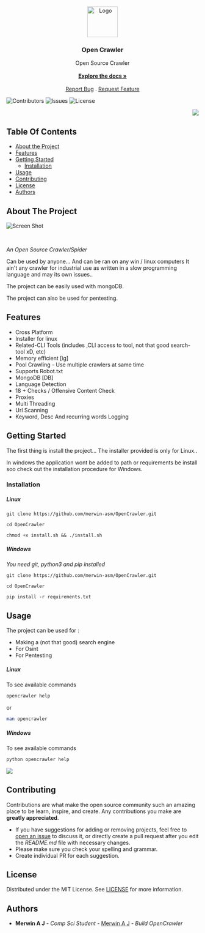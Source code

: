 
<br/>
<p align="center">
<a href="https://github.com/merwin-asm/OpenCrawler">
<img src="https://media.discordapp.net/attachments/951417646191083551/1099925527403446302/image.png?width=413&height=413" alt="Logo" width="80" height="80">
</a>

<h3 align="center">Open Crawler</h3>

<p align="center">
    Open Source Crawler 


<br/>
<br/>
<a href="https://github.com/merwin-asm/OpenCrawler/blob/main/docs.md"><strong>Explore the docs »</strong></a>
<br/>
<br/>
<a href="https://github.com/merwin-asm/OpenCrawler/issues">Report Bug</a>
.
<a href="https://github.com/merwin-asm/OpenCrawler/issues">Request Feature</a>
</p>
</p>

![Contributors](https://img.shields.io/github/contributors/merwin-asm/OpenCrawler?color=dark-green)   ![Issues](https://img.shields.io/github/issues/merwin-asm/OpenCrawler) ![License](https://img.shields.io/github/license/merwin-asm/OpenCrawler) 
<p align="right"> <img src="https://komarev.com/ghpvc/?username=merwin-asm-open-crawler&label=Project%20views&color=0e75b6&style=flat" /> </p>

## Table Of Contents

* [About the Project](#about-the-project)
* [Features](#features)
* [Getting Started](#getting-started)
  * [Installation](#installation)
* [Usage](#usage)
* [Contributing](#contributing)
* [License](#license)
* [Authors](#authors)

## About The Project

![Screen Shot](https://cdn.discordapp.com/attachments/951417646191083551/1099926374954827936/image.png)

<br>

*An Open Source Crawler/Spider*

Can be used by anyone... And can be ran on any win / linux computers
It ain't any crawler for industrial use as written in a slow programming language and may its own issues..

The project can be easily used with mongoDB.

The project can also be used for pentesting.

## Features

- Cross Platform
- Installer for linux
- Related-CLI Tools (includes ,CLI access to tool, not that good search-tool xD, etc)
- Memory efficient [ig]
- Pool Crawling - Use multiple crawlers at same time
- Supports Robot.txt
- MongoDB [DB]
- Language Detection
- 18 + Checks / Offensive Content Check
- Proxies
- Multi Threading
- Url Scanning
- Keyword, Desc And recurring words Logging

## Getting Started

The first thing is install the project... 
The installer provided is only for Linux..

In windows the application wont be added to path or requirements be install soo check out the installation procedure for Windows.

### Installation

##### Linux

```shell
git clone https://github.com/merwin-asm/OpenCrawler.git
```
```shell
cd OpenCrawler
```
```shell
chmod +x install.sh && ./install.sh
```

##### Windows

*You need git, python3 and pip installed*

```shell
git clone https://github.com/merwin-asm/OpenCrawler.git
```
```shell
cd OpenCrawler
```
```shell
pip install -r requirements.txt
```


## Usage

The project can be used for :
- Making a (not that good) search engine
- For Osint
- For Pentesting

##### Linux

To see available commands

```sh
opencrawler help
```

or

```sh
man opencrawler
```

##### Windows

To see available commands

```sh
python opencrawler help
```

<img src="https://cdn.discordapp.com/attachments/951417646191083551/1099935329189888040/image.png?width=500&height=250">



## Contributing

Contributions are what make the open source community such an amazing place to be learn, inspire, and create. Any contributions you make are **greatly appreciated**.
* If you have suggestions for adding or removing projects, feel free to [open an issue](https://github.com/merwin-asm/OpenCrawler/issues/new) to discuss it, or directly create a pull request after you edit the *README.md* file with necessary changes.
* Please make sure you check your spelling and grammar.
* Create individual PR for each suggestion.


## License

Distributed under the MIT License. See [LICENSE](https://github.com/merwin-asm/OpenCrawler/blob/main/LICENSE) for more information.

## Authors

* **Merwin A J** - *Comp Sci Student* - [Merwin A J](https://github.com/merwin-asm/) - *Build OpenCrawler*

